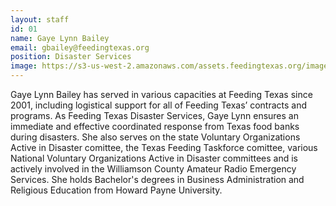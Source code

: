 ```yaml
---
layout: staff
id: 01
name: Gaye Lynn Bailey
email: gbailey@feedingtexas.org
position: Disaster Services
image: https://s3-us-west-2.amazonaws.com/assets.feedingtexas.org/images/staff/gaye-lynn-bailey.JPG
---
```

Gaye Lynn Bailey has served in various capacities at Feeding Texas since 2001, including logistical support for all of Feeding Texas’ contracts and programs. As Feeding Texas Disaster Services, Gaye Lynn ensures an immediate and effective coordinated response from Texas food banks during disasters. She also serves on the state Voluntary Organizations Active in Disaster comittee, the Texas Feeding Taskforce comittee, various National Voluntary Organizations Active in Disaster committees and is actively involved in the Williamson County Amateur Radio Emergency Services. She holds Bachelor's degrees in Business Administration and Religious Education from Howard Payne University.

